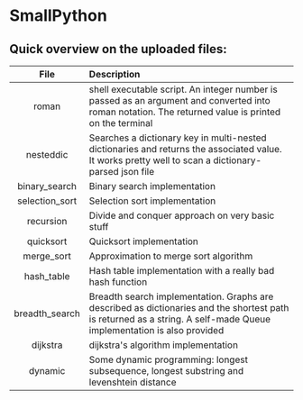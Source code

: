 # SmallPython

## Quick overview on the uploaded files:

| File  | Description |
| :---: | :---------  |
| roman | shell executable script. An integer number is passed as an argument and converted into roman notation. The returned value is printed on the terminal |
| nesteddic | Searches a dictionary key in multi-nested dictionaries and returns the associated value. It works pretty well to scan a dictionary-parsed json file  |
| binary_search | Binary search implementation |
| selection_sort | Selection sort implementation |
| recursion | Divide and conquer approach on very basic stuff |
| quicksort | Quicksort implementation|
| merge_sort | Approximation to merge sort algorithm |
| hash_table | Hash table implementation with a really bad hash function |
| breadth_search | Breadth search implementation. Graphs are described as dictionaries and the shortest path is returned as a string. A self-made Queue implementation is also provided |
| dijkstra | dijkstra's algorithm implementation |
| dynamic  | Some dynamic programming: longest subsequence, longest substring and levenshtein distance |
